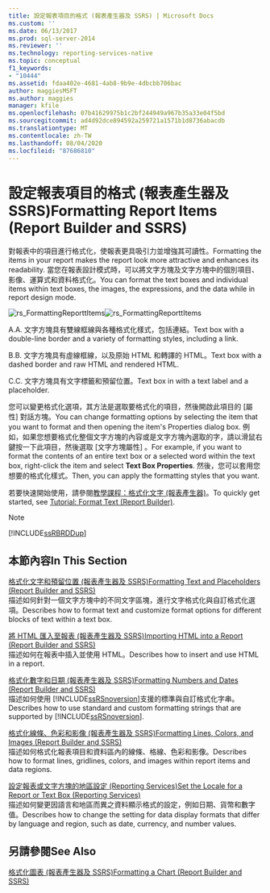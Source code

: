 ```yaml
---
title: 設定報表項目的格式 (報表產生器及 SSRS) | Microsoft Docs
ms.custom: ''
ms.date: 06/13/2017
ms.prod: sql-server-2014
ms.reviewer: ''
ms.technology: reporting-services-native
ms.topic: conceptual
f1_keywords:
- "10444"
ms.assetid: fdaa402e-4681-4ab8-9b9e-4dbcbb706bac
author: maggiesMSFT
ms.author: maggies
manager: kfile
ms.openlocfilehash: 07b41629975b1c2bf244949a967b35a33e04f5bd
ms.sourcegitcommit: ad4d92dce894592a259721a1571b1d8736abacdb
ms.translationtype: MT
ms.contentlocale: zh-TW
ms.lasthandoff: 08/04/2020
ms.locfileid: "87686810"
---
```

# <a name="formatting-report-items-report-builder-and-ssrs"></a><span data-ttu-id="fdb65-102">設定報表項目的格式 (報表產生器及 SSRS)</span><span class="sxs-lookup"><span data-stu-id="fdb65-102">Formatting Report Items (Report Builder and SSRS)</span></span>
  <span data-ttu-id="fdb65-103">對報表中的項目進行格式化，使報表更具吸引力並增強其可讀性。</span><span class="sxs-lookup"><span data-stu-id="fdb65-103">Formatting the items in your report makes the report look more attractive and enhances its readability.</span></span> <span data-ttu-id="fdb65-104">當您在報表設計模式時，可以將文字方塊及文字方塊中的個別項目、影像、運算式和資料格式化。</span><span class="sxs-lookup"><span data-stu-id="fdb65-104">You can format the text boxes and individual items within text boxes, the images, the expressions, and the data while in report design mode.</span></span>  
  
 <span data-ttu-id="fdb65-105">![rs_FormattingReporttItems](../media/rs-formattingreporttitems.gif "rs_FormattingReporttItems")</span><span class="sxs-lookup"><span data-stu-id="fdb65-105">![rs_FormattingReporttItems](../media/rs-formattingreporttitems.gif "rs_FormattingReporttItems")</span></span>  
  
 <span data-ttu-id="fdb65-106">A.</span><span class="sxs-lookup"><span data-stu-id="fdb65-106">A.</span></span> <span data-ttu-id="fdb65-107">文字方塊具有雙線框線與各種格式化樣式，包括連結。</span><span class="sxs-lookup"><span data-stu-id="fdb65-107">Text box with a double-line border and a variety of formatting styles, including a link.</span></span>  
  
 <span data-ttu-id="fdb65-108">B.</span><span class="sxs-lookup"><span data-stu-id="fdb65-108">B.</span></span> <span data-ttu-id="fdb65-109">文字方塊具有虛線框線，以及原始 HTML 和轉譯的 HTML。</span><span class="sxs-lookup"><span data-stu-id="fdb65-109">Text box with a dashed border and raw HTML and rendered HTML.</span></span>  
  
 <span data-ttu-id="fdb65-110">C.</span><span class="sxs-lookup"><span data-stu-id="fdb65-110">C.</span></span> <span data-ttu-id="fdb65-111">文字方塊具有文字標籤和預留位置。</span><span class="sxs-lookup"><span data-stu-id="fdb65-111">Text box in with a text label and a placeholder.</span></span>  
  
 <span data-ttu-id="fdb65-112">您可以變更格式化選項，其方法是選取要格式化的項目，然後開啟此項目的 [屬性] 對話方塊。</span><span class="sxs-lookup"><span data-stu-id="fdb65-112">You can change formatting options by selecting the item that you want to format and then opening the item's Properties dialog box.</span></span> <span data-ttu-id="fdb65-113">例如，如果您想要格式化整個文字方塊的內容或是文字方塊內選取的字，請以滑鼠右鍵按一下此項目，然後選取 [文字方塊屬性]  。</span><span class="sxs-lookup"><span data-stu-id="fdb65-113">For example, if you want to format the contents of an entire text box or a selected word within the text box, right-click the item and select **Text Box Properties**.</span></span> <span data-ttu-id="fdb65-114">然後，您可以套用您想要的格式化樣式。</span><span class="sxs-lookup"><span data-stu-id="fdb65-114">Then, you can apply the formatting styles that you want.</span></span>  
  
 <span data-ttu-id="fdb65-115">若要快速開始使用，請參閱[教學課程：格式化文字 &#40;報表產生器&#41;](../tutorial-format-text-report-builder.md)。</span><span class="sxs-lookup"><span data-stu-id="fdb65-115">To quickly get started, see [Tutorial: Format Text &#40;Report Builder&#41;](../tutorial-format-text-report-builder.md).</span></span>  
  
> [!NOTE]  
>  [!INCLUDE[ssRBRDDup](../../includes/ssrbrddup-md.md)]  
  
## <a name="in-this-section"></a><span data-ttu-id="fdb65-116">本節內容</span><span class="sxs-lookup"><span data-stu-id="fdb65-116">In This Section</span></span>  
 [<span data-ttu-id="fdb65-117">格式化文字和預留位置 &#40;報表產生器及 SSRS&#41;</span><span class="sxs-lookup"><span data-stu-id="fdb65-117">Formatting Text and Placeholders &#40;Report Builder and SSRS&#41;</span></span>](formatting-text-and-placeholders-report-builder-and-ssrs.md)  
 <span data-ttu-id="fdb65-118">描述如何針對一個文字方塊中的不同文字區塊，進行文字格式化與自訂格式化選項。</span><span class="sxs-lookup"><span data-stu-id="fdb65-118">Describes how to format text and customize format options for different blocks of text within a text box.</span></span>  
  
 [<span data-ttu-id="fdb65-119">將 HTML 匯入至報表 &#40;報表產生器及 SSRS&#41;</span><span class="sxs-lookup"><span data-stu-id="fdb65-119">Importing HTML into a Report &#40;Report Builder and SSRS&#41;</span></span>](importing-html-into-a-report-report-builder-and-ssrs.md)  
 <span data-ttu-id="fdb65-120">描述如何在報表中插入並使用 HTML。</span><span class="sxs-lookup"><span data-stu-id="fdb65-120">Describes how to insert and use HTML in a report.</span></span>  
  
 [<span data-ttu-id="fdb65-121">格式化數字和日期 &#40;報表產生器及 SSRS&#41;</span><span class="sxs-lookup"><span data-stu-id="fdb65-121">Formatting Numbers and Dates &#40;Report Builder and SSRS&#41;</span></span>](formatting-numbers-and-dates-report-builder-and-ssrs.md)  
 <span data-ttu-id="fdb65-122">描述如何使用 [!INCLUDE[ssRSnoversion](../../includes/ssrsnoversion-md.md)]支援的標準與自訂格式化字串。</span><span class="sxs-lookup"><span data-stu-id="fdb65-122">Describes how to use standard and custom formatting strings that are supported by [!INCLUDE[ssRSnoversion](../../includes/ssrsnoversion-md.md)].</span></span>  
  
 [<span data-ttu-id="fdb65-123">格式化線條、色彩和影像 &#40;報表產生器及 SSRS&#41;</span><span class="sxs-lookup"><span data-stu-id="fdb65-123">Formatting Lines, Colors, and Images &#40;Report Builder and SSRS&#41;</span></span>](images-report-builder-and-ssrs.md)  
 <span data-ttu-id="fdb65-124">描述如何格式化報表項目和資料區內的線條、格線、色彩和影像。</span><span class="sxs-lookup"><span data-stu-id="fdb65-124">Describes how to format lines, gridlines, colors, and images within report items and data regions.</span></span>  
  
 [<span data-ttu-id="fdb65-125">設定報表或文字方塊的地區設定 &#40;Reporting Services&#41;</span><span class="sxs-lookup"><span data-stu-id="fdb65-125">Set the Locale for a Report or Text Box &#40;Reporting Services&#41;</span></span>](set-the-locale-for-a-report-or-text-box-reporting-services.md)  
 <span data-ttu-id="fdb65-126">描述如何變更因語言和地區而異之資料顯示格式的設定，例如日期、貨幣和數字值。</span><span class="sxs-lookup"><span data-stu-id="fdb65-126">Describes how to change the setting for data display formats that differ by language and region, such as date, currency, and number values.</span></span>  
  
## <a name="see-also"></a><span data-ttu-id="fdb65-127">另請參閱</span><span class="sxs-lookup"><span data-stu-id="fdb65-127">See Also</span></span>  
 [<span data-ttu-id="fdb65-128">格式化圖表 &#40;報表產生器及 SSRS&#41;</span><span class="sxs-lookup"><span data-stu-id="fdb65-128">Formatting a Chart &#40;Report Builder and SSRS&#41;</span></span>](formatting-a-chart-report-builder-and-ssrs.md)  
  
  
